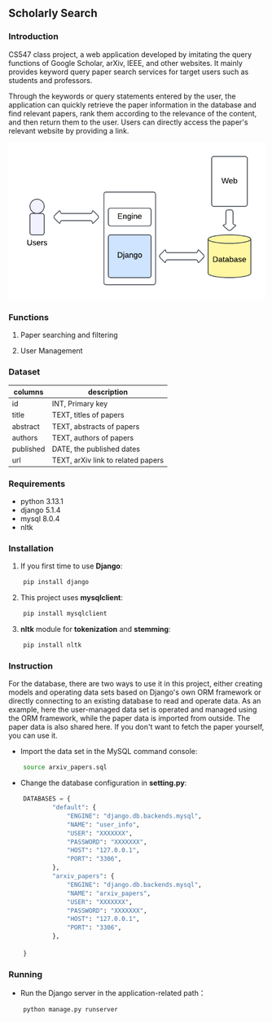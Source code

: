 ## Scholarly Search

### Introduction
CS547 class project, a web application developed by imitating the query functions of Google Scholar, arXiv, IEEE, and other websites. It mainly provides keyword query paper search services for target users such as students and professors.

Through the keywords or query statements entered by the user, the application can quickly retrieve the paper information in the database and find relevant papers, rank them according to the relevance of the content, and then return them to the user. Users can directly access the paper's relevant website by providing a link.

![Project Architecture](https://github.com/sripadanandini/CS547-IR-Scholarly-Search/blob/main/image/Project%20Architecture.png)

### Functions
1. Paper searching and filtering

2. User Management

### Dataset

|columns|description|
|-|-|
|id|INT, Primary key|
|title|TEXT, titles of papers|
|abstract|TEXT, abstracts of papers|
|authors|TEXT, authors of papers|
|published|DATE, the published dates|
|url|TEXT, arXiv link to related papers|


### Requirements
- python 3.13.1
- django 5.1.4
- mysql 8.0.4
- nltk

### Installation
1. If you first time to use **Django**:
```bash
	pip install django
```

2. This project uses **mysqlclient**:
```bash
	pip install mysqlclient
```

3. **nltk** module for **tokenization** and **stemming**:
```bash
	pip install nltk
```

### Instruction
For the database, there are two ways to use it in this project, either creating models and operating data sets based on Django's own ORM framework or directly connecting to an existing database to read and operate data. As an example, here the user-managed data set is operated and managed using the ORM framework, while the paper data is imported from outside. The paper data is also shared here. If you don't want to fetch the paper yourself, you can use it.

- Import the data set in the MySQL command console:
```bash
	source arxiv_papers.sql
```

- Change the database configuration in **setting.py**:
```python
	DATABASES = {  
	        "default": {  
	            "ENGINE": "django.db.backends.mysql",  
	            "NAME": "user_info",  
	            "USER": "XXXXXXX",  
	            "PASSWORD": "XXXXXXX",  
	            "HOST": "127.0.0.1",  
	            "PORT": "3306",  
	        },  
	        "arxiv_papers": {  
	            "ENGINE": "django.db.backends.mysql",  
	            "NAME": "arxiv_papers",  
	            "USER": "XXXXXXX",  
	            "PASSWORD": "XXXXXXX",  
	            "HOST": "127.0.0.1",  
	            "PORT": "3306",  
	        },  
	  
	}
```
### Running
- Run the Django server in the application-related path：
```bash
	python manage.py runserver
```
